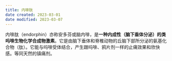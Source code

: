 ```yaml
---
title: 内啡肽
date created: 2023-03-01
date modified: 2023-03-07
---
```


内啡肽（endorphin）亦称安多芬或脑内啡，是**一种内成性（脑下垂体分泌）的类吗啡生物化学合成物激素**。它是由脑下垂体和脊椎动物的丘脑下部所分泌的氨基化合物（肽）。它能与吗啡受体结合，产生跟吗啡、鸦片剂一样的止痛效果和欣快感。等同天然的镇痛剂。

